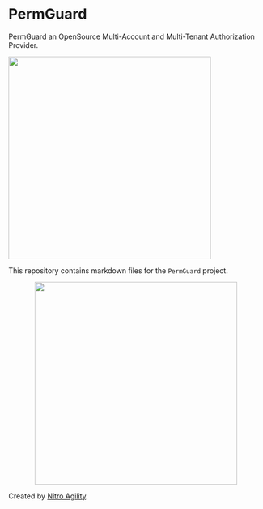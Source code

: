 # PermGuard

PermGuard an OpenSource Multi-Account and Multi-Tenant Authorization Provider.

<p align="left">
  <img src="https://raw.githubusercontent.com/permguard/permguard-assets/main/pink-txt//1line.svg" class="center" width="400px" height="auto"/>
</p>

This repository contains markdown files for the `PermGuard` project.

<p align="center">
  <img src="https://raw.githubusercontent.com/permguard/permguard/0d8b36a9b1b423d1b7c8eae13482f9ab34c8c883/assets/permguard.svg" class="center" width="400px" height="auto"/>
</p>

Created by [Nitro Agility](https://www.nitroagility.com/).
